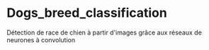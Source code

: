 # Dogs_breed_classification
Détection de race de chien à partir d'images grâce aux réseaux de neurones à convolution
